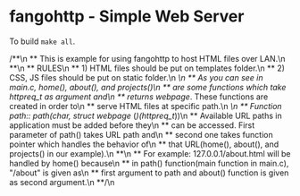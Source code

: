 # fangohttp - Simple Web Server

To build `make all`.

/**\n
** This is example for using fangohttp to host HTML files over LAN.\n
**\n
** RULES\n
** 1) HTML files should be put on templates folder.\n
** 2) CSS, JS files should be put on static folder.\n
**\n
** As you can see in main.c, home(), about(), and projects()\n
** are some functions which take httpreq_t* as argument and\n
** returns webpage*. These functions are created in order to\n
** serve HTML files at specific path.\n
**\n
** Function path:: path(char*, struct webpage* (*)(httpreq_t*))\n
** Available URL paths in application must be added before they\n
** can be accessed. First parameter of path() takes URL path and\n
** second one takes function pointer which handles the behavior of\n
** that URL(home(), about(), and projects() in our example).\n
**\n
** For example: 127.0.0.1/about.html will be handled by home() because\n
** in path() function(main function in main.c), "/about" is given as\n
** first argument to path and about() function is given as second argument.\n
**/\n
